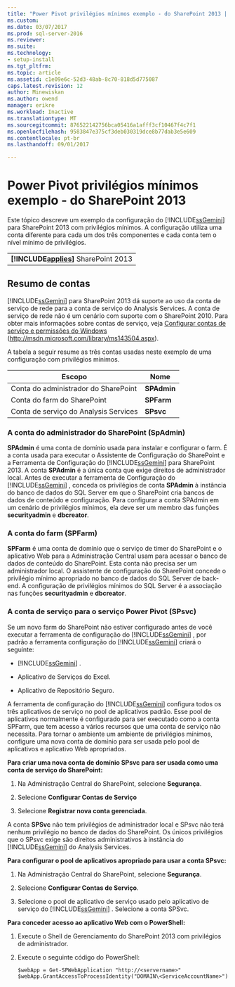 ```yaml
---
title: "Power Pivot privilégios mínimos exemplo - do SharePoint 2013 | Microsoft Docs"
ms.custom: 
ms.date: 03/07/2017
ms.prod: sql-server-2016
ms.reviewer: 
ms.suite: 
ms.technology:
- setup-install
ms.tgt_pltfrm: 
ms.topic: article
ms.assetid: c1e09e6c-52d3-48ab-8c70-818d5d775087
caps.latest.revision: 12
author: Minewiskan
ms.author: owend
manager: erikre
ms.workload: Inactive
ms.translationtype: MT
ms.sourcegitcommit: 876522142756bca05416a1afff3cf10467f4c7f1
ms.openlocfilehash: 9583847e375cf3deb030319dce8b77dab3e5e609
ms.contentlocale: pt-br
ms.lasthandoff: 09/01/2017

---
```

# <a name="power-pivot-minimum-privilege-example---sharepoint-2013"></a>Power Pivot privilégios mínimos exemplo - do SharePoint 2013
  Este tópico descreve um exemplo da configuração do [!INCLUDE[ssGemini](../../../includes/ssgemini-md.md)] para SharePoint 2013 com privilégios mínimos. A configuração utiliza uma conta diferente para cada um dos três componentes e cada conta tem o nível mínimo de privilégios.  
  
||  
|-|  
|**[!INCLUDE[applies](../../../includes/applies-md.md)]**  SharePoint 2013|  
  
## <a name="summary-of-accounts"></a>Resumo de contas  
 [!INCLUDE[ssGemini](../../../includes/ssgemini-md.md)] para SharePoint 2013 dá suporte ao uso da conta de serviço de rede para a conta de serviço do Analysis Services. A conta de serviço de rede não é um cenário com suporte com o SharePoint 2010. Para obter mais informações sobre contas de serviço, veja [Configurar contas de serviço e permissões do Windows](http://msdn.microsoft.com/library/ms143504.aspx) (http://msdn.microsoft.com/library/ms143504.aspx).  
  
 A tabela a seguir resume as três contas usadas neste exemplo de uma configuração com privilégios mínimos.  
  
|Escopo|Nome|  
|-----------|----------|  
|Conta do administrador do SharePoint|**SPAdmin**|  
|Conta do farm do SharePoint|**SPFarm**|  
|Conta de serviço do Analysis Services|**SPsvc**|  
  
### <a name="the-sharepoint-administrator-account-spadmin"></a>A conta do administrador do SharePoint (SpAdmin)  
 **SPAdmin** é uma conta de domínio usada para instalar e configurar o farm. É a conta usada para executar o Assistente de Configuração do SharePoint e a Ferramenta de Configuração do [!INCLUDE[ssGemini](../../../includes/ssgemini-md.md)] para SharePoint 2013. A conta **SPAdmin** é a única conta que exige direitos de administrador local. Antes de executar a ferramenta de Configuração do [!INCLUDE[ssGemini](../../../includes/ssgemini-md.md)] , conceda os privilégios de conta **SPAdmin** à instância do banco de dados do SQL Server em que o SharePoint cria bancos de dados de conteúdo e configuração. Para configurar a conta SPAdmin em um cenário de privilégios mínimos, ela deve ser um membro das funções **securityadmin** e **dbcreator**.  
  
### <a name="the-farm-account-spfarm"></a>A conta do farm (SPFarm)  
 **SPFarm** é uma conta de domínio que o serviço de timer do SharePoint e o aplicativo Web para a Administração Central usam para acessar o banco de dados de conteúdo do SharePoint. Esta conta não precisa ser um administrador local. O assistente de configuração do SharePoint concede o privilégio mínimo apropriado no banco de dados do SQL Server de back-end. A configuração de privilégios mínimos do SQL Server é a associação nas funções **securityadmin** e **dbcreator**.  
  
### <a name="the-service-account-for-power-pivot-service-spsvc"></a>A conta de serviço para o serviço Power Pivot (SPsvc)  
 Se um novo farm do SharePoint não estiver configurado antes de você executar a ferramenta de configuração do [!INCLUDE[ssGemini](../../../includes/ssgemini-md.md)] , por padrão a ferramenta configuração do [!INCLUDE[ssGemini](../../../includes/ssgemini-md.md)] criará o seguinte:  
  
-   [!INCLUDE[ssGemini](../../../includes/ssgemini-md.md)] .  
  
-   Aplicativo de Serviços do Excel.  
  
-   Aplicativo de Repositório Seguro.  
  
 A ferramenta de configuração do [!INCLUDE[ssGemini](../../../includes/ssgemini-md.md)] configura todos os três aplicativos de serviço no pool de aplicativos padrão. Esse pool de aplicativos normalmente é configurado para ser executado como a conta SPFarm, que tem acesso a vários recursos que uma conta de serviço não necessita. Para tornar o ambiente um ambiente de privilégios mínimos, configure uma nova conta de domínio para ser usada pelo pool de aplicativos e aplicativo Web apropriados.  
  
 **Para criar uma nova conta de domínio SPsvc para ser usada como uma conta de serviço do SharePoint:**  
  
1.  Na Administração Central do SharePoint, selecione **Segurança**.  
  
2.  Selecione **Configurar Contas de Serviço**  
  
3.  Selecione **Registrar nova conta gerenciada**.  
  
 A conta **SPSvc** não tem privilégios de administrador local e SPsvc não terá nenhum privilégio no banco de dados do SharePoint. Os únicos privilégios que o SPsvc exige são direitos administrativos à instância do [!INCLUDE[ssGemini](../../../includes/ssgemini-md.md)] do Analysis Services.  
  
 **Para configurar o pool de aplicativos apropriado para usar a conta SPsvc:**  
  
1.  Na Administração Central do SharePoint, selecione **Segurança**.  
  
2.  Selecione **Configurar Contas de Serviço**.  
  
3.  Selecione o pool de aplicativo de serviço usado pelo aplicativo de serviço do [!INCLUDE[ssGemini](../../../includes/ssgemini-md.md)] . Selecione a conta SPSvc.  
  
 **Para conceder acesso ao aplicativo Web com o PowerShell:**  
  
1.  Execute o Shell de Gerenciamento do SharePoint 2013 com privilégios de administrador.  
  
2.  Execute o seguinte código do PowerShell:  
  
    ```  
    $webApp = Get-SPWebApplication "http://<servername>"  
    $webApp.GrantAccessToProcessIdentity("DOMAIN\<ServiceAccountName>")  
  
    ```  
  
  

